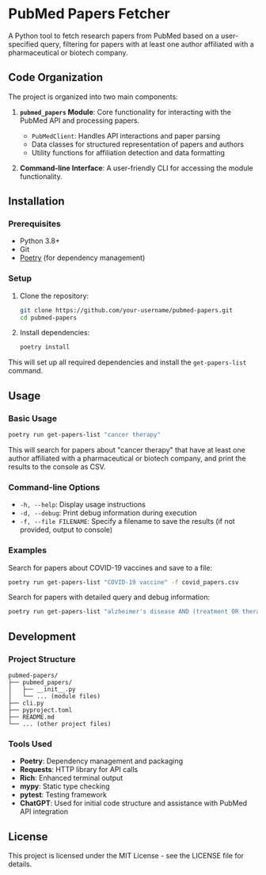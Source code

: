 # PubMed Papers Fetcher

A Python tool to fetch research papers from PubMed based on a user-specified query, filtering for papers with at least one author affiliated with a pharmaceutical or biotech company.

## Code Organization

The project is organized into two main components:

1. **`pubmed_papers` Module**: Core functionality for interacting with the PubMed API and processing papers.
   - `PubMedClient`: Handles API interactions and paper parsing
   - Data classes for structured representation of papers and authors
   - Utility functions for affiliation detection and data formatting

2. **Command-line Interface**: A user-friendly CLI for accessing the module functionality.

## Installation

### Prerequisites

- Python 3.8+
- Git
- [Poetry](https://python-poetry.org/docs/#installation) (for dependency management)

### Setup

1. Clone the repository:
   ```bash
   git clone https://github.com/your-username/pubmed-papers.git
   cd pubmed-papers
   ```

2. Install dependencies:
   ```bash
   poetry install
   ```

This will set up all required dependencies and install the `get-papers-list` command.

## Usage

### Basic Usage

```bash
poetry run get-papers-list "cancer therapy"
```

This will search for papers about "cancer therapy" that have at least one author affiliated with a pharmaceutical or biotech company, and print the results to the console as CSV.

### Command-line Options

- `-h, --help`: Display usage instructions
- `-d, --debug`: Print debug information during execution
- `-f, --file FILENAME`: Specify a filename to save the results (if not provided, output to console)

### Examples

Search for papers about COVID-19 vaccines and save to a file:
```bash
poetry run get-papers-list "COVID-19 vaccine" -f covid_papers.csv
```

Search for papers with detailed query and debug information:
```bash
poetry run get-papers-list "alzheimer's disease AND (treatment OR therapy) AND 2020:2023[pdat]" -d
```

## Development

### Project Structure

```
pubmed-papers/
├── pubmed_papers/
│   ├── __init__.py
│   └── ... (module files)
├── cli.py
├── pyproject.toml
├── README.md
└── ... (other project files)
```

### Tools Used

- **Poetry**: Dependency management and packaging
- **Requests**: HTTP library for API calls
- **Rich**: Enhanced terminal output
- **mypy**: Static type checking
- **pytest**: Testing framework
- **ChatGPT**: Used for initial code structure and assistance with PubMed API integration

## License

This project is licensed under the MIT License - see the LICENSE file for details.  